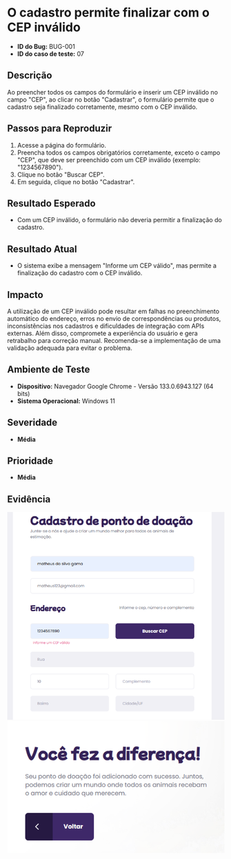 # O cadastro permite finalizar com o CEP inválido

- **ID do Bug:** BUG-001  
- **ID do caso de teste:** 07  

## Descrição

Ao preencher todos os campos do formulário e inserir um CEP inválido no campo "CEP", ao clicar no botão "Cadastrar", o formulário permite que o cadastro seja finalizado corretamente, mesmo com o CEP inválido.

## Passos para Reproduzir

1. Acesse a página do formulário.
2. Preencha todos os campos obrigatórios corretamente, exceto o campo "CEP", que deve ser preenchido com um CEP inválido (exemplo: "1234567890").
3. Clique no botão "Buscar CEP".
4. Em seguida, clique no botão "Cadastrar".

## Resultado Esperado

- Com um CEP inválido, o formulário não deveria permitir a finalização do cadastro.

## Resultado Atual

- O sistema exibe a mensagem "Informe um CEP válido", mas permite a finalização do cadastro com o CEP inválido.

## Impacto

A utilização de um CEP inválido pode resultar em falhas no preenchimento automático do endereço, erros no envio de correspondências ou produtos, inconsistências nos cadastros e dificuldades de integração com APIs externas. Além disso, compromete a experiência do usuário e gera retrabalho para correção manual. Recomenda-se a implementação de uma validação adequada para evitar o problema.

## Ambiente de Teste

- **Dispositivo:** Navegador Google Chrome - Versão 133.0.6943.127 (64 bits)  
- **Sistema Operacional:** Windows 11  

## Severidade

- **Média**

## Prioridade

- **Média**

## Evidência
![Evidência do erro 01](./Testes%20Manuais%20Petlov/img/bug01.png)
![Evidência do erro 02](./Testes%20Manuais%20Petlov/img/bug001.png)
